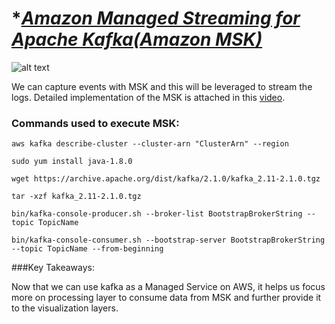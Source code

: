 # **_[Amazon Managed Streaming for Apache Kafka(Amazon MSK)](https://aws.amazon.com/msk/)_*
![alt text](https://d1.awsstatic.com/reInvent/re21-pdp-tier1/amazon-msk/product-page-diagram_MSK-How-It-Works-20211111.a30e3b058be45a2c58c36fe02acf48be4ba291c0.png)

We can capture events with MSK and this will be leveraged to stream the logs. Detailed implementation of the MSK is attached in this [video]().

### Commands used to execute MSK:

`aws kafka describe-cluster --cluster-arn "ClusterArn" --region`

`sudo yum install java-1.8.0`

`wget https://archive.apache.org/dist/kafka/2.1.0/kafka_2.11-2.1.0.tgz`

`tar -xzf kafka_2.11-2.1.0.tgz`

`bin/kafka-console-producer.sh --broker-list BootstrapBrokerString --topic TopicName`

`bin/kafka-console-consumer.sh --bootstrap-server BootstrapBrokerString --topic TopicName --from-beginning`

###Key Takeaways:

Now that we can use kafka as a Managed Service on AWS, it helps us focus more on processing layer to consume data from MSK and further provide it to the visualization layers.